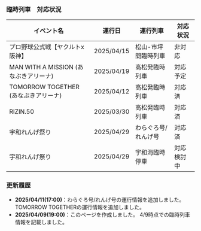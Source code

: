 ### 臨時列車　対応状況
| イベント名 | 運行日 | 運行列車 | 対応状況 |
|--------|--------|----------|------|
| プロ野球公式戦【ヤクルトx阪神】 | 2025/04/15 | 松山-市坪間臨時列車 | 非対応 |
| MAN WITH A MISSION (あなぶきアリーナ) | 2025/04/19 | 高松発臨時列車 | 対応予定 |
| TOMORROW TOGETHER (あなぶきアリーナ) | 2025/04/12 | 高松発臨時列車 | 対応済 |
| RIZIN.50 | 2025/03/30 | 高松発臨時列車 | 対応済 |
| 宇和れんげ祭り | 2025/04/29 | わらぐろ号/れんげ号 | 対応済 |
| 宇和れんげ祭り | 2025/04/29 | 宇和海臨時停車 | 対応検討中 |　


### 更新履歴
- **2025/04/11(17:00)**：わらぐろ号/れんげ号の運行情報を追加しました。TOMORROW TOGETHERの運行情報を追加しました。
- **2025/04/09(19:00)**：このページを作成しました。 4/9時点での臨時列車情報を記載しました。